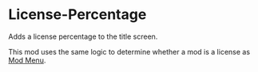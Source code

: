 # License-Percentage
 Adds a license percentage to the title screen.
 
 This mod uses the same logic to determine whether a mod is a license as [Mod Menu](https://github.com/TerraformersMC/ModMenu).